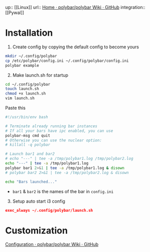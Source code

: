 up:: [[Linux]]
url:: [Home · polybar/polybar Wiki · GitHub](https://github.com/polybar/polybar/wiki)
integration:: [[Pywal]]

# Installation
1. Create config
   by copying the default config to become yours
```sh
mkdir ~/.config/polybar
cp /etc/polybar/config.ini ~/.config/polybar/config.ini
polybar example
```
2. Make launch.sh for startup
```sh
cd ~/.config/polybar
touch launch.sh
chmod +x launch.sh
vim launch.sh
```
Paste this
```sh
#!/usr/bin/env bash

# Terminate already running bar instances
# If all your bars have ipc enabled, you can use 
polybar-msg cmd quit
# Otherwise you can use the nuclear option:
# killall -q polybar

# Launch bar1 and bar2
# echo "---" | tee -a /tmp/polybar1.log /tmp/polybar2.log
echo "---" | tee -a /tmp/polybar1.log
polybar bar1 2>&1 | tee -a /tmp/polybar1.log & disown
# polybar bar2 2>&1 | tee -a /tmp/polybar2.log & disown

echo "Bars launched..."
```
- `bar1` & `bar2` is the names of the bar in `config.ini`

3. Setup auto start i3 config
```json
exec_always ~/.config/polybar/launch.sh
```

# Customization
[Configuration · polybar/polybar Wiki · GitHub](https://github.com/polybar/polybar/wiki/Configuration#bar-settings)


